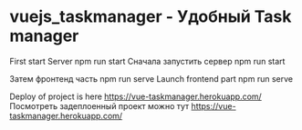 # vuejs_taskmanager - Удобный Task manager

First start Server npm run start
Сначала запустить сервер npm run start

Затем фронтенд часть npm run serve
Launch frontend part npm run serve

Deploy of project is here   https://vue-taskmanager.herokuapp.com/
Посмотреть задеплоенный проект можно тут https://vue-taskmanager.herokuapp.com/